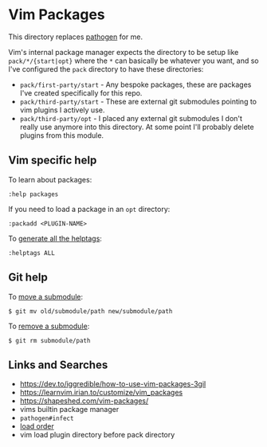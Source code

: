 # Vim Packages

This directory replaces [pathogen](https://github.com/tpope/vim-pathogen) for me.

Vim's internal package manager expects the directory to be setup like `pack/*/{start|opt}` where the `*` can basically be whatever you want, and so I've configured the `pack` directory to have these directories:

* `pack/first-party/start` - Any bespoke packages, these are packages I've created specifically for this repo.
* `pack/third-party/start` - These are external git submodules pointing to vim plugins I actively use.
* `pack/third-party/opt` - I placed any external git submodules I don't really use anymore into this directory. At some point I'll probably delete plugins from this module.


## Vim specific help

To learn about packages:

```
:help packages
```

If you need to load a package in an `opt` directory:

```
:packadd <PLUGIN-NAME>
```

To [generate all the helptags](https://vi.stackexchange.com/a/9523):

```
:helptags ALL
```


## Git help

To [move a submodule](https://stackoverflow.com/a/6310246):

```
$ git mv old/submodule/path new/submodule/path
```

To [remove a submodule](https://stackoverflow.com/a/1260982):

```
$ git rm submodule/path
```


## Links and Searches

* https://dev.to/iggredible/how-to-use-vim-packages-3gil
* https://learnvim.irian.to/customize/vim_packages
* https://shapeshed.com/vim-packages/
* vims builtin package manager
* `pathogen#infect`
* [load order](https://vi.stackexchange.com/a/24478)
* vim load plugin directory before pack directory